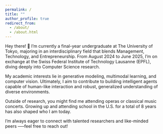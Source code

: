 ```yaml
---
permalink: /
title: ""
author_profile: true
redirect_from: 
  - /about/
  - /about.html
---
```


Hey there! 👋 I’m currently a final-year undergraduate at The University of Tokyo, majoring in an interdisciplinary field that blends Management, Technology, and Entrepreneurship. From August 2024 to June 2025, I’m on exchange at the Swiss Federal Institute of Technology Lausanne (EPFL), diving deeply into Computer Science research.

My academic interests lie in generative modeling, multimodal learning, and computer vision. Ultimately, I aim to contribute to building intelligent agents capable of human-like interaction and robust, generalized understanding of diverse environments.

Outside of research, you might find me attending operas or classical music concerts. Growing up and attending school in the U.S. for a total of 8 years has also shaped who I am today.

I’m always eager to connect with talented researchers and like-minded peers —–feel free to reach out!

<script type="text/javascript" id="clstr_globe" src="//clustrmaps.com/globe.js?d=srncnzdP_Lyw0GnjEMFSAewygtNHmp17ajsJPuG2plU"></script>